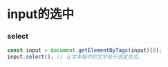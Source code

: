# input的选中

### select
```javascript
const input = document.getElementByTags(input)[0];  
input.select(); // 让文本框中的文字处于选定状态。
```